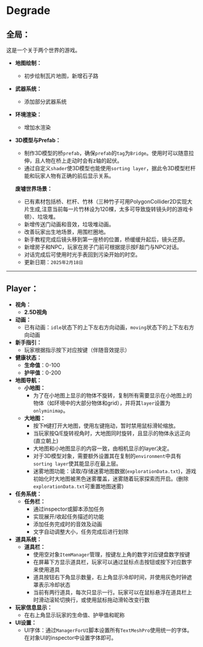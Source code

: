 # Degrade

## 全局：
这是一个关于两个世界的游戏。

- **地图绘制：**
  - 初步绘制瓦片地图，新增石子路
- **武器系统：**
  - 添加部分武器系统
- **环境渲染：**
  - 增加水渲染
- **3D模型与Prefab：**
  - 制作3D模型的桥`prefab`，确保`prefab`的`tag`为`Bridge`。使用时可以随意拉伸，且人物在桥上走动时会有z轴的起伏。
  - 通过自定义`shader`使3D模型也能使用`sorting layer`，据此令3D模型栏杆能和玩家人物有正确的前后显示关系。
  
  **废墟世界场景：**
  - 已有素材包括桥、栏杆、竹林（三种竹子可用PolygonCollider2D实现大片生成,注意当前每一片竹林设为120棵，太多可导致旋转镜头时的游戏卡顿）、垃圾堆。
  - 新增传送门动画和音效，垃圾堆动画。
  - 改善玩家出生地场景，用围栏圈地。
  - 新手教程完成后镜头移到第一座桥的位置，桥缓缓升起后，镜头还原。
  - 新增房子和NPC，玩家在房子门前可根据提示按F敲门与NPC对话。
  - 对话完成后可使用时光手表回到污染开始的时空。
  - 更新日期：`2025年2月18日`

---

## Player：

- **视角：**
  - **2.5D视角**
- **动画：**
  - 已有动画：`idle`状态下的上下左右方向动画，`moving`状态下的上下左右方向动画
- **新手指引：**
  - 玩家根据指示按下对应按键（伴随音效提示）
- **健康状态：**
  - **生命值**：0-100
  - **护甲值**：0-200
- **地图导航：**
  - **小地图：**
    - 为了在小地图上显示的物体不旋转，复制所有需要显示在小地图上的物体（如环境中的大部分物体和grid），并将其`layer`设置为`onlyminimap`。
  - **大地图：**
    - 按下`M`键打开大地图，使用左键拖动，暂时禁用鼠标滑轮缩放。
    - 当玩家按Q/E旋转视角时，大地图同时旋转，且显示的物体永远正向(直立朝上)
    - 大地图和小地图显示的内容一致，由相机显示的layer决定。
    - 对于3D模型对象，需要额外设置其在复制的`environment`中具有`sorting layer`使其能显示在最上层。
    - 迷雾地图功能：读取/存储迷雾地图数据(`explorationData.txt`)，游戏初始化时大地图被黑色迷雾覆盖，迷雾随着玩家探索而开启。(删除`explorationData.txt`可重置地图迷雾)
- **任务系统：**
  - **任务栏：**
    - 通过inspector或脚本添加任务
    - 实现展开/收起任务描述的功能
    - 添加任务完成时的音效及动画
    - 文字自动调整大小，任务完成后进行划除
- **道具系统：**
  - **道具栏：**
    - 使用空对象`ItemManager`管理，按键左上角的数字对应键盘数字按键
    - 在屏幕下方显示道具栏，玩家可以通过鼠标点击按钮或按下对应数字来使用道具
    - 道具按钮右下角显示数量，右上角显示冷却时间，并使用灰色时钟遮罩表示冷却状态
    - 当前有两行道具，每次只显示一行。玩家可以在鼠标悬浮在道具栏上时滑动滚轮切换行，或使用鼠标拖动滑轮改变行数
- **玩家信息显示：**
  - 在右上角显示玩家的生命值、护甲值和昵称
- **UI设置：**
  - UI字体：通过`ManagerForUI`脚本设置所有`TextMeshPro`使用统一的字体。在对象UI的inspector中设置字体即可。
